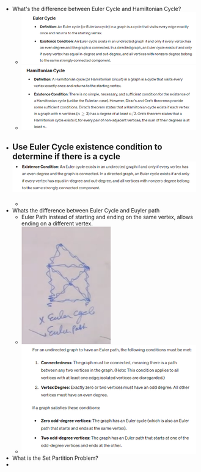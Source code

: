 - What's the difference between Euler Cycle and Hamiltonian Cycle?
	- ![image.png](../assets/image_1716267482195_0.png)
	- ![image.png](../assets/image_1716267489965_0.png)
- Use Euler Cycle existence condition to determine if there is a cycle ![image.png](../assets/image_1716267775116_0.png)
	-
	-
- Whats the difference between Euler Cycle and Euyler path
	- Euler Path instead of starting and ending on the same vertex, allows ending on a different vertex.
	- ![image.png](../assets/image_1716267748731_0.png)
	- ![image.png](../assets/image_1716267841252_0.png)
- What is the Set Partition Problem?
-